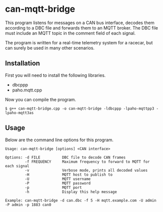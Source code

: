 # can-mqtt-bridge

This program listens for messages on a CAN bus interface, decodes them according to a DBC file and forwards them to an MQTT broker. The DBC file must include an MQTT topic in the comment field of each signal.

The program is written for a real-time telemetry system for a racecar, but can surely be used in many other scenarios.

## Installation

First you will need to install the following libraries.

 - dbcppp
 - paho.mqtt.cpp

Now you can compile the program.

    $ g++ can-mqtt-bridge.cpp -o can-mqtt-bridge -ldbcppp -lpaho-mqttpp3 -lpaho-mqtt3as

## Usage

Below are the command line options for this program.

    Usage: can-mqtt-bridge [options] <CAN interface>

    Options: -d FILE          DBC file to decode CAN frames
             -f FREQUENCY     Maximum frequency to forward to MQTT for each signal
             -v               Verbose mode, prints all decoded values
             -H               MQTT host to publish to
             -U               MQTT username
             -P               MQTT password
             -p               MQTT port
             -h               Display this help message

    Example: can-mqtt-bridge -d can.dbc -f 5 -H mqtt.example.com -U admin -P admin -p 1883 can0


